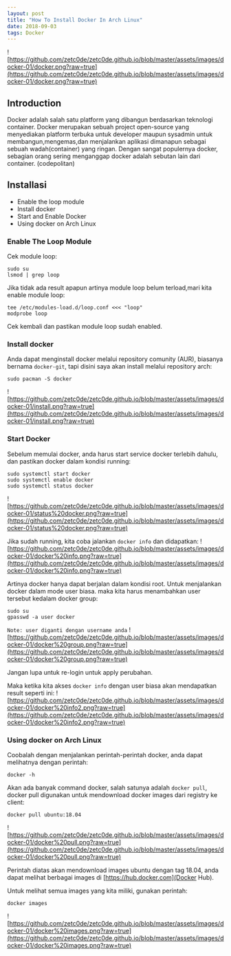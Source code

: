 ```yaml
---
layout: post
title: "How To Install Docker In Arch Linux"
date: 2018-09-03
tags: Docker
---
```

![https://github.com/zetc0de/zetc0de.github.io/blob/master/assets/images/docker-01/docker.png?raw=true](https://github.com/zetc0de/zetc0de.github.io/blob/master/assets/images/docker-01/docker.png?raw=true)

## Introduction

Docker adalah salah satu platform yang dibangun berdasarkan teknologi container. Docker merupakan sebuah project open-source yang menyediakan platform terbuka untuk developer maupun sysadmin untuk membangun,mengemas,dan menjalankan aplikasi dimanapun sebagai sebuah wadah(container) yang ringan. Dengan sangat populernya docker, sebagian orang sering menganggap docker adalah sebutan lain dari container. (codepolitan)

## Installasi
- Enable the loop module
- Install docker
- Start and Enable Docker
- Using docker on Arch Linux

### Enable The Loop Module
Cek module loop:
```
sudo su
lsmod | grep loop
```
Jika tidak ada result apapun artinya module loop belum terload,mari kita enable module loop:
```
tee /etc/modules-load.d/loop.conf <<< "loop"
modprobe loop
```

Cek kembali dan pastikan module loop sudah enabled.

### Install docker
Anda dapat menginstall docker melalui repository comunity (AUR), biasanya bernama `docker-git`, tapi disini saya akan install melalui repository arch:
```
sudo pacman -S docker
```
![https://github.com/zetc0de/zetc0de.github.io/blob/master/assets/images/docker-01/install.png?raw=true](https://github.com/zetc0de/zetc0de.github.io/blob/master/assets/images/docker-01/install.png?raw=true)

### Start Docker
Sebelum memulai docker, anda harus start service docker terlebih dahulu, dan pastikan docker dalam kondisi running:
```
sudo systemctl start docker
sudo systemctl enable docker
sudo systemctl status docker
```
![https://github.com/zetc0de/zetc0de.github.io/blob/master/assets/images/docker-01/status%20docker.png?raw=true](https://github.com/zetc0de/zetc0de.github.io/blob/master/assets/images/docker-01/status%20docker.png?raw=true)

Jika sudah running, kita coba jalankan `docker info` dan didapatkan:
![https://github.com/zetc0de/zetc0de.github.io/blob/master/assets/images/docker-01/docker%20info.png?raw=true](https://github.com/zetc0de/zetc0de.github.io/blob/master/assets/images/docker-01/docker%20info.png?raw=true)

Artinya docker hanya dapat berjalan dalam kondisi root. Untuk menjalankan docker dalam mode user biasa. maka kita harus menambahkan user tersebut kedalam docker group:
```
sudo su
gpasswd -a user docker
```
`Note: user diganti dengan username anda`
![https://github.com/zetc0de/zetc0de.github.io/blob/master/assets/images/docker-01/docker%20group.png?raw=true](https://github.com/zetc0de/zetc0de.github.io/blob/master/assets/images/docker-01/docker%20group.png?raw=true)

Jangan lupa untuk re-login untuk apply perubahan.

Maka ketika kita akses `docker info` dengan user biasa akan mendapatkan result seperti ini:
![https://github.com/zetc0de/zetc0de.github.io/blob/master/assets/images/docker-01/docker%20info2.png?raw=true](https://github.com/zetc0de/zetc0de.github.io/blob/master/assets/images/docker-01/docker%20info2.png?raw=true)

### Using docker on Arch Linux
Coobalah dengan menjalankan perintah-perintah docker, anda dapat melihatnya dengan perintah:
```
docker -h
```
Akan ada banyak command docker, salah satunya adalah `docker pull`, docker pull digunakan untuk mendownload docker images dari registry ke client:
```
docker pull ubuntu:18.04
```
![https://github.com/zetc0de/zetc0de.github.io/blob/master/assets/images/docker-01/docker%20pull.png?raw=true](https://github.com/zetc0de/zetc0de.github.io/blob/master/assets/images/docker-01/docker%20pull.png?raw=true)

Perintah diatas akan mendownload images ubuntu dengan tag 18.04, anda dapat melihat berbagai images di [https://hub.docker.com](Docker Hub).

Untuk melihat semua images yang kita miliki, gunakan perintah:
```
docker images
```
![https://github.com/zetc0de/zetc0de.github.io/blob/master/assets/images/docker-01/docker%20images.png?raw=true](https://github.com/zetc0de/zetc0de.github.io/blob/master/assets/images/docker-01/docker%20images.png?raw=true)



